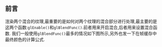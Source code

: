
## 前言
渲染两个混合的纹理,最重要的是如何对两个纹理的混合部分进行处理,最主要的是这两个函数:`glEnable()`和`glBlendFunc()`.前者用来开启混合,后者用来设置混合函数.
我们一般使用`glBlendFunc()`最多的情况如下图所示,另外也发一下在帧缓存中最终颜色的计算公式.
